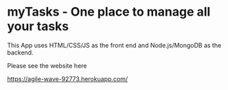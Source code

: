 # myTasks - One place to manage all your tasks 

This App uses HTML/CSS/JS as the front end and Node.js/MongoDB as the backend. 

Please see the website here 

https://agile-wave-92773.herokuapp.com/
